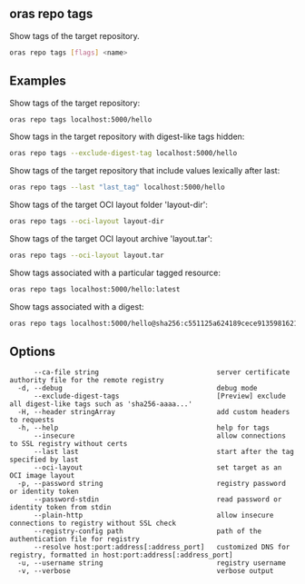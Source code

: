 ## oras repo tags

Show tags of the target repository.

```bash
oras repo tags [flags] <name>
```

## Examples

Show tags of the target repository:

```bash
oras repo tags localhost:5000/hello
```

Show tags in the target repository with digest-like tags hidden:

```bash
oras repo tags --exclude-digest-tag localhost:5000/hello
```

Show tags of the target repository that include values lexically after last:

```bash
oras repo tags --last "last_tag" localhost:5000/hello
```

Show tags of the target OCI layout folder 'layout-dir':

```bash
oras repo tags --oci-layout layout-dir
```

Show tags of the target OCI layout archive 'layout.tar':

```bash
oras repo tags --oci-layout layout.tar
```

Show tags associated with a particular tagged resource:

```bash
oras repo tags localhost:5000/hello:latest
```

Show tags associated with a digest:

```bash
oras repo tags localhost:5000/hello@sha256:c551125a624189cece9135981621f3f3144564ddabe14b523507bf74c2281d9b
```

## Options

```
      --ca-file string                             server certificate authority file for the remote registry
  -d, --debug                                      debug mode
      --exclude-digest-tags                        [Preview] exclude all digest-like tags such as 'sha256-aaaa...'
  -H, --header stringArray                         add custom headers to requests
  -h, --help                                       help for tags
      --insecure                                   allow connections to SSL registry without certs
      --last last                                  start after the tag specified by last
      --oci-layout                                 set target as an OCI image layout
  -p, --password string                            registry password or identity token
      --password-stdin                             read password or identity token from stdin
      --plain-http                                 allow insecure connections to registry without SSL check
      --registry-config path                       path of the authentication file for registry
      --resolve host:port:address[:address_port]   customized DNS for registry, formatted in host:port:address[:address_port]
  -u, --username string                            registry username
  -v, --verbose                                    verbose output
```